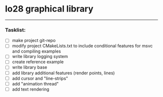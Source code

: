 # lo28 graphical library #

---

### Tasklist: ###
- [ ] make project git-repo
- [ ] modify project CMakeLists.txt to include conditional features for msvc and compiling examples
- [ ] write library logging system
- [ ] create reference example
- [ ] write library base
- [ ] add library additional features (render points, lines)
- [ ] add cursor and "line-strips"
- [ ] add "animation thread"
- [ ] add text rendering
